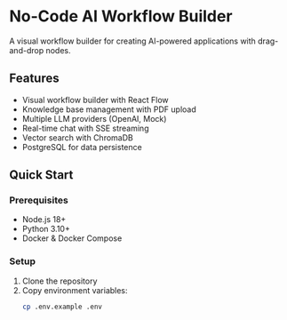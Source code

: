# No-Code AI Workflow Builder

A visual workflow builder for creating AI-powered applications with drag-and-drop nodes.

## Features

- Visual workflow builder with React Flow
- Knowledge base management with PDF upload
- Multiple LLM providers (OpenAI, Mock)
- Real-time chat with SSE streaming
- Vector search with ChromaDB
- PostgreSQL for data persistence

## Quick Start

### Prerequisites

- Node.js 18+
- Python 3.10+
- Docker & Docker Compose

### Setup

1. Clone the repository
2. Copy environment variables:
   ```bash
   cp .env.example .env